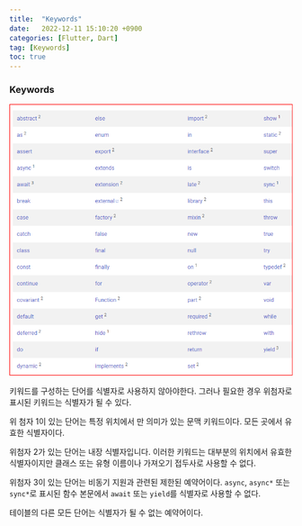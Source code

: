 ```yaml
---
title:  "Keywords"  
date:   2022-12-11 15:10:20 +0900
categories: [Flutter, Dart]
tag: [Keywords]
toc: true
---
```

### Keywords


![key words](/images/2022-12-11/2022-12-11-keywords.png)

키워드를 구성하는 단어를 식별자로 사용하지 않아야한다. 그러나 필요한 경우 위첨자로 표시된 키워드는 식별자가 될 수 있다.

위 첨자 1이 있는 단어는 특정 위치에서 만 의미가 있는 문맥 키워드이다. 모든 곳에서 유효한 식별자이다.

위첨자 2가 있는 단어는 내장 식별자입니다. 이러한 키워드는 대부분의 위치에서 유효한 식별자이지만 클래스 또는 유형 이름이나 가져오기 접두사로 사용할 수 없다.

위첨자 3이 있는 단어는 비동기 지원과 관련된 제한된 예약어이다. ``async``, ``async*`` 또는 ``sync*``로 표시된 함수 본문에서 ``await`` 또는 ``yield``를 식별자로 사용할 수 없다.

테이블의 다른 모든 단어는 식별자가 될 수 없는 예약어이다.

